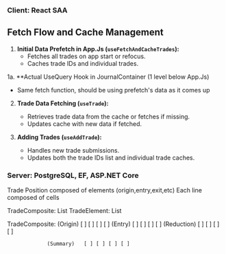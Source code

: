### Client: React SAA

## Fetch Flow and Cache Management

1. **Initial Data Prefetch in App.Js (`useFetchAndCacheTrades`):**
   - Fetches all trades on app start or refocus.
   - Caches trade IDs and individual trades.

1a. **Actual UseQuery Hook in JournalContainer (1 level below App.Js)
   - Same fetch function, should be using prefetch's data as it comes up

2. **Trade Data Fetching (`useTrade`):**
   - Retrieves trade data from the cache or fetches if missing.
   - Updates cache with new data if fetched.

3. **Adding Trades (`useAddTrade`):**
   - Handles new trade submissions.
   - Updates both the trade IDs list and individual trade caches.



### Server: PostgreSQL, EF, ASP.NET Core



Trade Position composed of elements  (origin,entry,exit,etc)
Each line composed of cells


TradeComposite: List<TradeElement>
TradeElement: List<InfoCell>

TradeComposite:  (Origin)    [ ] [ ] [ ] [ ]
                 (Entry)     [ ] [ ] [ ] [ ]
                 (Reduction) [ ] [ ] [ ] [ ]

                 (Summary)   [ ] [ ] [ ] [ ] 
